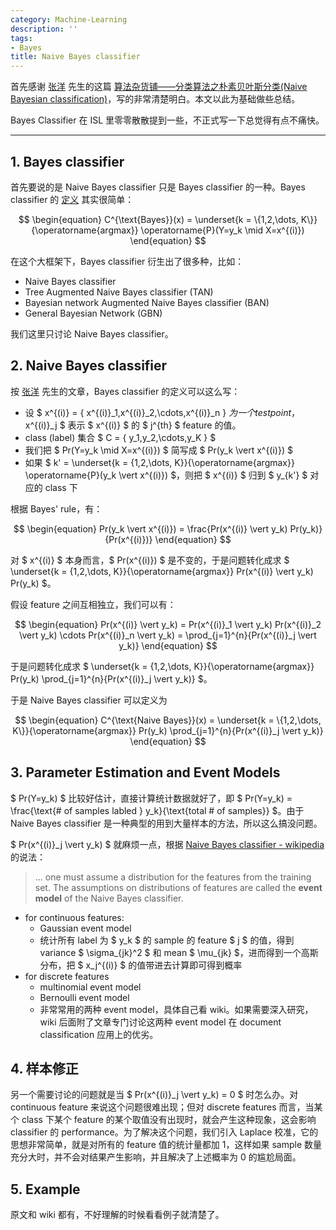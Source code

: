 ```yaml
---
category: Machine-Learning
description: ''
tags:
- Bayes
title: Naive Bayes classifier
---
```


首先感谢 [张洋](http://leoo2sk.cnblogs.com) 先生的这篇 [算法杂货铺——分类算法之朴素贝叶斯分类(Naive Bayesian classification)](http://www.cnblogs.com/leoo2sk/archive/2010/09/17/naive-bayesian-classifier.html)，写的非常清楚明白。本文以此为基础做些总结。

Bayes Classifier 在 ISL 里零零散散提到一些，不正式写一下总觉得有点不痛快。

-----

## 1. Bayes classifier

首先要说的是 Naive Bayes classifier 只是 Bayes classifier 的一种。Bayes classifier 的 [定义](http://en.wikipedia.org/wiki/Bayes_classifier) 其实很简单：

$$
\begin{equation}
	C^{\text{Bayes}}(x) = \underset{k = \{1,2,\dots, K\}}{\operatorname{argmax}} \operatorname{P}(Y=y_k \mid X=x^{(i)})
\end{equation}
$$

在这个大框架下，Bayes classifier 衍生出了很多种，比如：

* Naive Bayes classifier
* Tree Augmented Naive Bayes classifier (TAN)
* Bayesian network Augmented Naive Bayes classifier (BAN)
* General Bayesian Network (GBN)

我们这里只讨论 Naive Bayes classifier。

## 2. Naive Bayes classifier

按 [张洋](http://leoo2sk.cnblogs.com) 先生的文章，Bayes classifier 的定义可以这么写：

* 设 $ x^{(i)} = \{ x^{(i)}_1,x^{(i)}_2,\cdots,x^{(i)}_n \} $为一个 test point，$ x^{(i)}_j $ 表示 $ x^{(i)} $ 的 $ j^{th} $ feature 的值。
* class (label) 集合 $ C = \{ y_1,y_2,\cdots,y_K \} $
* 我们把 $ Pr(Y=y_k \mid X=x^{(i)}) $ 简写成 $ Pr(y_k  \vert  x^{(i)}) $
* 如果 $ k' = \underset{k = \{1,2,\dots, K\}}{\operatorname{argmax}} \operatorname{P}(y_k  \vert  x^{(i)}) $，则把 $ x^{(i)} $ 归到 $ y_{k'} $ 对应的 class 下

根据 Bayes' rule，有：

$$
\begin{equation}
	Pr(y_k  \vert  x^{(i)}) = \frac{Pr(x^{(i)}  \vert  y_k) Pr(y_k)}{Pr(x^{(i)})}
\end{equation}
$$
      
对 $ x^{(i)} $ 本身而言，$ Pr(x^{(i)}) $ 是不变的，于是问题转化成求 $ \underset{k = \{1,2,\dots, K\}}{\operatorname{argmax}} Pr(x^{(i)}  \vert  y_k) Pr(y_k) $。

假设 feature 之间互相独立，我们可以有：

$$
\begin{equation}
	Pr(x^{(i)}  \vert  y_k) = Pr(x^{(i)}_1  \vert  y_k) Pr(x^{(i)}_2  \vert  y_k) \cdots Pr(x^{(i)}_n  \vert  y_k) = \prod_{j=1}^{n}{Pr(x^{(i)}_j  \vert  y_k)}
\end{equation}
$$

于是问题转化成求 $ \underset{k = \{1,2,\dots, K\}}{\operatorname{argmax}} Pr(y_k) \prod_{j=1}^{n}{Pr(x^{(i)}_j  \vert  y_k)} $。

于是 Naive Bayes classifier 可以定义为

$$
\begin{equation}
	C^{\text{Naive Bayes}}(x) = \underset{k = \{1,2,\dots, K\}}{\operatorname{argmax}} Pr(y_k) \prod_{j=1}^{n}{Pr(x^{(i)}_j  \vert  y_k)}
\end{equation}
$$

## 3. Parameter Estimation and Event Models

$ Pr(Y=y_k) $ 比较好估计，直接计算统计数据就好了，即 $ Pr(Y=y_k) = \frac{\text{# of samples labled } y_k}{\text{total # of samples}} $。由于 Naive Bayes classifier 是一种典型的用到大量样本的方法，所以这么搞没问题。

$ Pr(x^{(i)}_j  \vert  y_k) $ 就麻烦一点，根据 [Naive Bayes classifier - wikipedia](http://en.wikipedia.org/wiki/Naive_Bayes_classifier) 的说法：

> ... one must assume a distribution for the features from the training set. The assumptions on distributions of features are called the **event model** of the Naive Bayes classifier.

* for continuous features:
	* Gaussian event model
	* 统计所有 label 为 $ y_k $ 的 sample 的 feature $ j $ 的值，得到 variance $ \sigma_{jk}^2 $ 和 mean $ \mu_{jk} $，进而得到一个高斯分布，把 $ x_j^{(i)} $ 的值带进去计算即可得到概率
* for discrete features
	* multinomial event model
	* Bernoulli event model
	* 非常常用的两种 event model，具体自己看 wiki。如果需要深入研究，wiki 后面附了文章专门讨论这两种 event model 在 document classification 应用上的优劣。
	
## 4. 样本修正

另一个需要讨论的问题就是当 $ Pr(x^{(i)}_j  \vert  y_k) = 0 $ 时怎么办。对 continuous feature 来说这个问题很难出现；但对 discrete features 而言，当某个 class 下某个 feature 的某个取值没有出现时，就会产生这种现象，这会影响 classifier 的 performance。为了解决这个问题，我们引入 Laplace 校准，它的思想非常简单，就是对所有的 feature 值的统计量都加 1，这样如果 sample 数量充分大时，并不会对结果产生影响，并且解决了上述概率为 0 的尴尬局面。

## 5. Example

原文和 wiki 都有，不好理解的时候看看例子就清楚了。